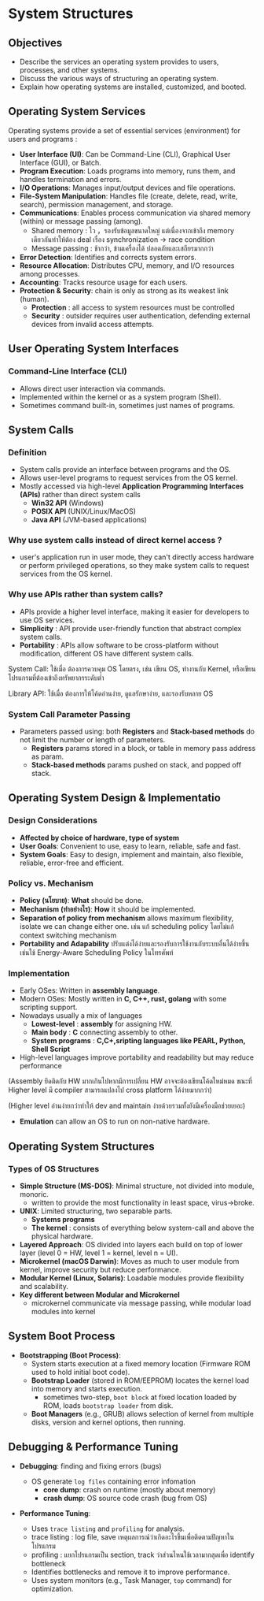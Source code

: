# System Structures 

## Objectives
- Describe the services an operating system provides to users, processes, and other systems.
- Discuss the various ways of structuring an operating system.
- Explain how operating systems are installed, customized, and booted.

## Operating System Services
Operating systems provide a set of essential services (environment) for users and programs :

- **User Interface (UI)**: Can be Command-Line (CLI), Graphical User Interface (GUI), or Batch.
- **Program Execution**: Loads programs into memory, runs them, and handles termination and errors.
- **I/O Operations**: Manages input/output devices and file operations.
- **File-System Manipulation**: Handles file (create, delete, read, write, search), permission management, and storage.
- **Communications**: Enables process communication via shared memory (within) or message passing (among).
    - Shared memory : ไว ，รองรับข้อมูลขนาดใหญ่ แต่เนื่องจากเข้าถึง memory เดียวกันทำให้ต้อง deal เรื่อง synchronization -> race condition
    - Message passing : ช้ากว่า, ข้ามเครื่องได้ ปลอดภัยและเสถียรมากกว่า
- **Error Detection**: Identifies and corrects system errors.
- **Resource Allocation**: Distributes CPU, memory, and I/O resources among processes.
- **Accounting**: Tracks resource usage for each users.
- **Protection & Security**: chain is only as strong as its weakest link (human).
    - **Protection** : all access to system resources must be controlled
    - **Security** : outsider requires user authentication, defending external devices from invalid access attempts.
## User Operating System Interfaces
### Command-Line Interface (CLI) 
- Allows direct user interaction via commands.
- Implemented within the kernel or as a system program (Shell).
- Sometimes command built-in, sometimes just names of programs.

## System Calls
### Definition
- System calls provide an interface between programs and the OS.
- Allows user-level programs to request services from the OS kernel.
- Mostly accessed via high-level **Application Programming Interfaces (APIs)** rather than direct system calls 
  - **Win32 API** (Windows)
  - **POSIX API** (UNIX/Linux/MacOS)
  - **Java API** (JVM-based applications)

### Why use system calls instead of direct kernel access ?
- user's application run in user mode, they can't directly access hardware or perform privileged operations, so they make system calls to request services from the OS kernel.

### Why use APIs rather than system calls?
- APIs provide a higher level interface, making it easier for developers to use OS services.
- **Simplicity** : API provide user-friendly function that abstract complex system calls.
- **Portability** : APIs allow software to be cross-platform without modification, different OS have different system calls.

System Call: ใช้เมื่อ ต้องการควบคุม OS โดยตรง, เช่น เขียน OS, ทำงานกับ Kernel, หรือเขียนโปรแกรมที่ต้องเข้าถึงทรัพยากรระดับต่ำ

Library API: ใช้เมื่อ ต้องการให้โค้ดอ่านง่าย, ดูแลรักษาง่าย, และรองรับหลาย OS

### System Call Parameter Passing
- Parameters passed using: both **Registers** and **Stack-based methods** do not limit the number or length of parameters.
  - **Registers** params stored in a block, or table in memory pass address as param.
  - **Stack-based methods** params pushed on stack, and popped off stack.

## Operating System Design & Implementatio

### Design Considerations
- **Affected by choice of hardware, type of system**
- **User Goals**: Convenient to use, easy to learn, reliable, safe and fast.
- **System Goals**: Easy to design, implement and maintain, also flexible, reliable, error-free and efficient.

### Policy vs. Mechanism
- **Policy (นโยบาย)**: **What** should be done.
- **Mechanism (ทำอย่างไร)**: **How** it should be implemented.
- **Separation of policy from mechanism** allows maximum flexibility, isolate we can change either one. เช่น แก้ scheduling policy โดยไม่แก้ context switching mechanism
- **Portability and Adapability** ปรับแต่งได้ง่ายและรองรับการใช้งานกับระบบอื่นได้ง่ายขึ้น เช่นใช้ Energy-Aware Scheduling Policy ในโทรศัพท์

### Implementation
- Early OSes: Written in **assembly language**.
- Modern OSes: Mostly written in **C, C++, rust, golang** with some scripting support.
- Nowadays usually a mix of languages
  - **Lowest-level** : **assembly** for assigning HW.
  - **Main body** : **C** connecting assembly to other.
  - **System programs** : **C,C+,sripting languages like PEARL, Python, Shell Script**
- High-level languages improve portability and readability but may reduce performance
  
(Assembly ยึดติดกับ HW มากเกินไปหากมีการเปลี่ยน HW อาจจะต้องเขียนโค้ดใหม่หมด ขณะที่ Higher level มี compiler สามารถแปลงไป cross platform ได้ง่ายมากกว่า)

(Higher level อ่านง่ายกว่าทำให้ dev and maintain ง่ายด้วยรวมทั้งยังมีเครื่องมือช่วยเยอะ)
- **Emulation** can allow an OS to run on non-native hardware.

## Operating System Structures
### Types of OS Structures
- **Simple Structure (MS-DOS)**: Minimal structure, not divided into module, monoric.
  - written to provide the most functionality in least space, virus->broke.
- **UNIX**: Limited structuring, two separable parts.
  - **Systems programs**
  - **The kernel** : consists of everything below system-call and above the physical hardware.
- **Layered Approach**: OS divided into layers each build on top of lower layer (level 0 = HW, level 1 = kernel, level n = UI).
- **Microkernel (macOS Darwin)**: Moves as much to user module from kernel, improve security but reduce performance.
- **Modular Kernel (Linux, Solaris)**: Loadable modules provide flexibility and scalability.
- **Key different between Modular and Microkernel**
  - microkernel communicate via message passing, while modular load modules into kernel

## System Boot Process
- **Bootstrapping (Boot Process)**:
  - System starts execution at a fixed memory location (Firmware ROM used to hold initial boot code).
  - **Bootstrap Loader** (stored in ROM/EEPROM) locates the kernel load into memory and starts execution.
    - sometimes two-step, `boot block` at fixed location loaded by ROM, loads `bootstrap loader` from disk.
  - **Boot Managers** (e.g., GRUB) allows selection of kernel from multiple disks, version and kernel options, then running.

## Debugging & Performance Tuning
- **Debugging**: finding and fixing errors (bugs)
  - OS generate `log files` containing error infomation
    - **core dump**: crash on runtime (mostly about memory)
    - **crash dump**: OS source code crash (bug from OS)

- **Performance Tuning**:
  - Uses `trace listing` and `profiling` for analysis.
  - trace listing : log file, save เหตุผลการณ์ว่าเกิดอะไรขึ้นเพื่อติดตามปัญหาในโปรแกรม
  - profiling : แยกโปรแกรมเป็น section, track ว่าส่วนไหนใช้เวลามากสุดเพื่อ identify bottleneck
  - Identifies bottlenecks and remove it to improve performance.
  - Uses system monitors (e.g., Task Manager, `top` command) for optimization.


